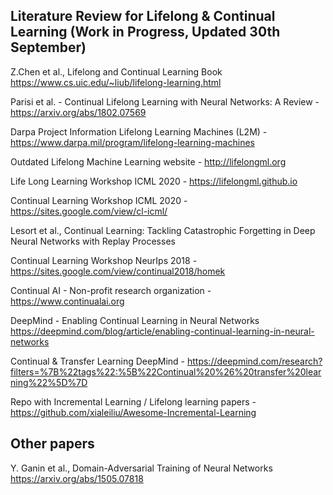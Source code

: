 ## Literature Review for Lifelong & Continual Learning (Work in Progress, Updated 30th September)

Z.Chen et al., Lifelong and Continual Learning Book https://www.cs.uic.edu/~liub/lifelong-learning.html

Parisi et al. - Continual Lifelong Learning with Neural Networks: A Review - https://arxiv.org/abs/1802.07569

Darpa Project Information Lifelong Learning Machines (L2M) - https://www.darpa.mil/program/lifelong-learning-machines

Outdated Lifelong Machine Learning website - http://lifelongml.org

Life Long Learning Workshop ICML 2020 - https://lifelongml.github.io

Continual Learning Workshop ICML 2020 - https://sites.google.com/view/cl-icml/

Lesort et al., Continual Learning: Tackling Catastrophic Forgetting in Deep Neural Networks with Replay Processes

Continual Learning Workshop NeurIps 2018 - https://sites.google.com/view/continual2018/homek

Continual AI - Non-profit research organization - https://www.continualai.org 

DeepMind  - Enabling Continual Learning in Neural Networks https://deepmind.com/blog/article/enabling-continual-learning-in-neural-networks

Continual & Transfer Learning DeepMind - https://deepmind.com/research?filters=%7B%22tags%22:%5B%22Continual%20%26%20transfer%20learning%22%5D%7D

Repo with Incremental Learning / Lifelong learning papers - https://github.com/xialeiliu/Awesome-Incremental-Learning

## Other papers

Y. Ganin et al., Domain-Adversarial Training of Neural Networks https://arxiv.org/abs/1505.07818
